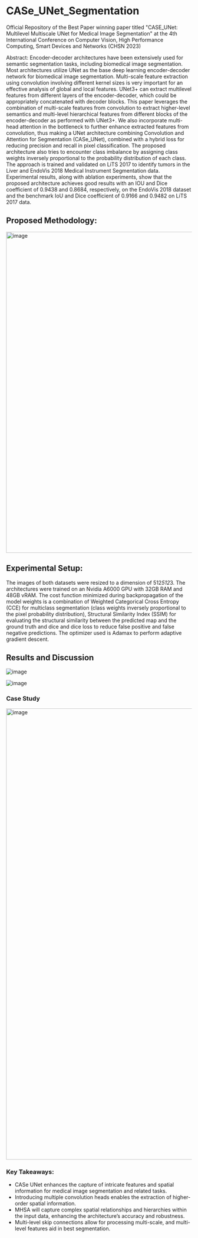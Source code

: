 # CASe_UNet_Segmentation
Official Repository of the Best Paper winning paper titled "CASE_UNet: Multilevel Multiscale UNet for Medical Image Segmentation" at the 4th International Conference on Computer Vision, High Performance Computing, Smart Devices and Networks (CHSN 2023)

Abstract: Encoder-decoder architectures have been extensively used for semantic segmentation tasks, including biomedical image segmentation. Most architectures utilize UNet as the base deep learning encoder-decoder network for biomedical image segmentation. Multi-scale feature extraction using convolution involving different kernel sizes is very important for an effective analysis of global and local features. UNet3+ can extract multilevel features from different layers of the encoder-decoder, which could be appropriately concatenated with decoder blocks. This paper leverages the combination of multi-scale features from convolution to extract higher-level semantics and multi-level hierarchical features from different blocks of the encoder-decoder as performed with UNet3+. We also incorporate multi-head attention in the bottleneck to further enhance extracted features from convolution, thus making a  UNet architecture combining Convolution and Attention for Segmentation (CASe\_UNet), combined with a hybrid loss for reducing precision and recall in pixel classification. The proposed architecture also tries to encounter class imbalance by assigning class weights inversely proportional to the probability distribution of each class. The approach is trained and validated on LiTS 2017 to identify tumors in the Liver and EndoVis 2018 Medical Instrument Segmentation data. Experimental results, along with ablation experiments, show that the proposed architecture achieves good results with an IOU and Dice coefficient of 0.9438 and 0.8684, respectively, on the EndoVis 2018 dataset and the benchmark IoU and Dice coefficient of 0.9166 and 0.9482 on LiTS 2017 data. 

## Proposed Methodology:

<img width="869" alt="image" src="https://github.com/argon125/CASe_UNet_Segmentation/assets/64146402/2af9fc6f-bab3-4956-ad33-5ba7d1b5fc5f">

## Experimental Setup:

The images of both datasets were resized to a dimension of 512*512*3. The architectures were trained on an Nvidia A6000 GPU with 32GB RAM and 48GB vRAM. The cost function minimized during backpropagation of the model weights is a combination of Weighted Categorical Cross Entropy (CCE) for multiclass segmentation (class weights inversely proportional to the pixel probability distribution), Structural Similarity Index (SSIM) for evaluating the structural similarity between the predicted map and the ground truth and dice and dice loss to reduce false positive and false negative predictions. The optimizer used is Adamax to perform adaptive gradient descent. 

## Results and Discussion

![image](https://github.com/argon125/CASe_UNet_Segmentation/assets/64146402/6e57fe3b-2727-45a5-aa85-eacaff8b7297)

![image](https://github.com/argon125/CASe_UNet_Segmentation/assets/64146402/77f61ec3-06d5-41d1-ab78-17be622f375a)


### Case Study

<img width="1221" alt="image" src="https://github.com/argon125/CASe_UNet_Segmentation/assets/64146402/65856a5e-d9cb-4e5b-9912-df4d2a51bb2c">

### Key Takeaways:

- CASe UNet enhances the capture of intricate features and spatial information for medical image segmentation and related tasks. 
- Introducing multiple convolution heads enables the extraction of higher-order spatial information.
- MHSA will capture complex spatial relationships and hierarchies within the input data, enhancing the architecture’s accuracy and robustness. 
- Multi-level skip connections allow for processing multi-scale, and multi-level features aid in best segmentation.







